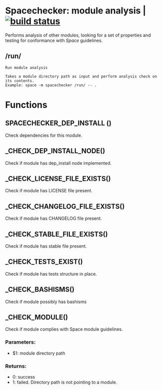 # Spacechecker: module analysis | [![build status](https://gitlab.com/space-sh/spacechecker/badges/master/build.svg)](https://gitlab.com/space-sh/spacechecker/commits/master)

Performs analysis of other modules, looking for a set of properties and testing for conformance with _Space_ guidelines.


## /run/
	Run module analysis

	Takes a module directory path as input and perform analysis check on its contents.
	Example: space -m spacechecker /run/ -- .


# Functions 

## SPACECHECKER\_DEP\_INSTALL ()  
  
  
  
Check dependencies for this module.  
  
  
  
## \_CHECK\_DEP\_INSTALL\_NODE()  
  
  
  
Check if module has dep\_install node implemented.  
  
  
  
## \_CHECK\_LICENSE\_FILE\_EXISTS()  
  
  
  
Check if module has LICENSE file present.  
  
  
  
## \_CHECK\_CHANGELOG\_FILE\_EXISTS()  
  
  
  
Check if module has CHANGELOG file present.  
  
  
  
## \_CHECK\_STABLE\_FILE\_EXISTS()  
  
  
  
Check if module has stable file present.  
  
  
  
## \_CHECK\_TESTS\_EXIST()  
  
  
  
Check if module has tests structure in place.  
  
  
  
## \_CHECK\_BASHISMS()  
  
  
  
Check if module possibly has bashisms  
  
  
  
## \_CHECK\_MODULE()  
  
  
  
Check if module complies with Space module guidelines.  
  
### Parameters:  
- $1: module directory path  
  
### Returns:  
- 0: success  
- 1: failed. Directory path is not pointing to a module.  
  
  
  

